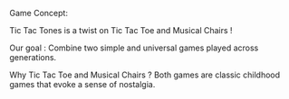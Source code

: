 Game Concept: 

Tic Tac Tones is a twist on Tic Tac Toe and Musical Chairs ! 

Our goal :  Combine two simple and universal games played across generations.

Why Tic Tac Toe and Musical Chairs ? Both games are classic childhood games that evoke a sense of nostalgia.


